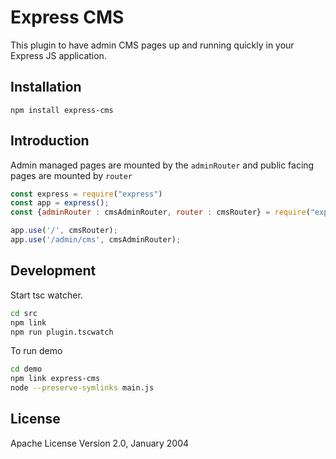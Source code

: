 # Express CMS

This plugin to have admin CMS pages up and running quickly in your Express JS application.

## Installation

```shell
npm install express-cms
```

## Introduction

Admin managed pages are mounted by the `adminRouter` and public facing pages are mounted by `router`

```javascript
const express = require("express")
const app = express();
const {adminRouter : cmsAdminRouter, router : cmsRouter} = require("express-cms");

app.use('/', cmsRouter);
app.use('/admin/cms', cmsAdminRouter);

```
## Development

Start tsc watcher.
```bash
cd src
npm link
npm run plugin.tscwatch
```

To run demo

```bash
cd demo
npm link express-cms
node --preserve-symlinks main.js
```

## License

Apache License Version 2.0, January 2004
